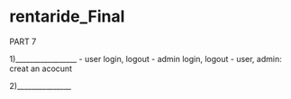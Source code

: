 # rentaride_Final

PART 7  

  1)_________________
    - user login, logout
    - admin login, logout
    - user, admin: creat an acocunt
  
  
  2)_______________
